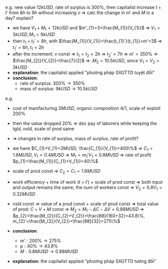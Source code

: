 e.g. new value $12kUSD$, rate of surplus is $300\%$, then capitalist increase $t+t'$ from $8h$ to $9h$ without increasing $v$
=> calc the change in $m'$ and $M$ in a day? explain?

- we have $V_{1}+M_{1}=12kUSD$ and $m'_{1}=3=\frac{M_{1}}{V_{1}}$ => $V_{1}=3kUSD, M_{1}=9kUSD$
- then $t_{1}+t_{1}'=8h$, with $\frac{M_{1}}{V_{1}}=\frac{t_{1}'}{t_{1}}=m'=3$ => $t_{1}'=6h,t_{1}=2h$
- after the increment: $v$ const => $t_{1}=t_{2}=2h$ => $t_{2}'=7h$ => $m'=350\%$ => $\frac{M_{2}}{V_{2}}=\frac{7}{2}$ => .$M_{2}=10.5kUSD$, since $V_{1}=V_{2}=3kUSD$
- **explanation:** the capitalist applied "phương pháp SXGTTD tuyệt đối"
- **conclusion:**
	- rate of surplus: $300\% \to 350\%$
	- mass of surplus: $9kUSD \to 10.5kUSD$

e.g.
- cost of manifacturing $2MUSD$, organic composition $4/1$, scale of exploit $200\%$
- then the value dropped $20\%$ => dec pay of laborers while keeping the tgld, nsld, scale of prod same
- => changes in rate of surplus, mass of surplus, rate of profit?

- we have $C_{1}+V_{1}=2MUSD, \frac{C_{1}}{V_{1}}=400\%$ => $C_{1}=1.6MUSD, V_{1}=0.4MUSD$ => $M_{1}=m_{1}'V_{1}=0.8MUSD$ => rate of profit $p_{1}=\frac{M_{1}}{C_{1}+V_{1}}=40\%$
- scale of prod const => $C_{2}=C_{1}=1.6MUSD$
- work efficiency + time of work ($t+t'$) + scale of prod const => both input and output remains the same, the num of workers const => $V_{2}=0.8V_{1}=0.32MUSD$
- nsld const => value of a prod const + scale of prod const => total value of prod: $C+V+M$ const => $M_{2}=M_{1}-\Delta C-\Delta V=0.88MUSD$ => $p_{2}=\frac{M_{2}}{C_{2}+V_{2}}=\frac{88}{160+32}=43.8\%, m_{2}'=\frac{M_{2}}{V_{2}}=\frac{88}{32}=275\%$
- **conclusion**:
	- $m': 200\% \to 275\%$
	- $p: 40\% \to 43.8\%$
	- $M: 0.8MUSD \to 0.88MUSD$
- **explanation:** the capitalist applied "phương pháp SXGTTD tương đối"
